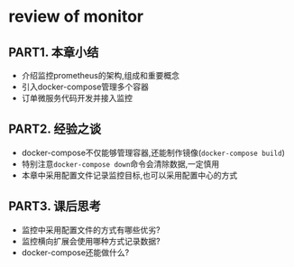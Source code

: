 # review of monitor

## PART1. 本章小结

- 介绍监控prometheus的架构,组成和重要概念
- 引入docker-compose管理多个容器
- 订单微服务代码开发并接入监控

## PART2. 经验之谈

- docker-compose不仅能够管理容器,还能制作镜像(`docker-compose build`)
- 特别注意`docker-compose down`命令会清除数据,一定慎用
- 本章中采用配置文件记录监控目标,也可以采用配置中心的方式

## PART3. 课后思考

- 监控中采用配置文件的方式有哪些优劣?
- 监控横向扩展会使用哪种方式记录数据?
- docker-compose还能做什么?